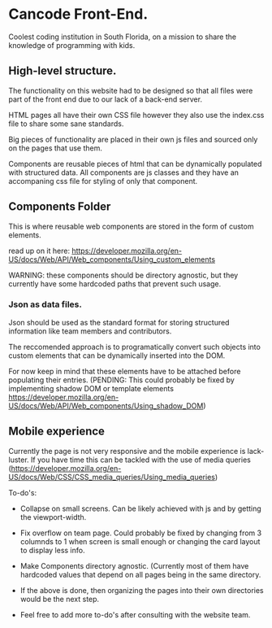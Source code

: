 # Cancode Front-End.

Coolest coding institution in South Florida, on a mission to share the knowledge of programming with kids.


## High-level structure.

The functionality on this website had to be designed so that all files were part of the front end due to our lack of a back-end server.

HTML pages all have their own CSS file however they also use the index.css file to share some sane standards.

Big pieces of functionality are placed in their own js files and sourced only on the pages that use them.

Components are reusable pieces of html that can be dynamically populated with structured data. All components are js classes and they have an accompaning css file for styling of only that component.


## Components Folder

This is where reusable web components are stored in the form of custom elements.

read up on it here: https://developer.mozilla.org/en-US/docs/Web/API/Web_components/Using_custom_elements

WARNING: these components should be directory agnostic, but they currently have some hardcoded paths that prevent such usage.


### Json as data files.

Json should be used as the standard format for storing structured information like team members and contributors.

The reccomended approach is to programatically convert such objects into custom elements that can be dynamically inserted into the DOM.

For now keep in mind that these elements have to be attached before populating their entries. (PENDING: This could probably be fixed by implementing shadow DOM or template elements https://developer.mozilla.org/en-US/docs/Web/API/Web_components/Using_shadow_DOM)


## Mobile experience

Currently the page is not very responsive and the mobile experience is lack-luster. If you have time this can be tackled with the use of media queries (https://developer.mozilla.org/en-US/docs/Web/CSS/CSS_media_queries/Using_media_queries)

To-do's:

- Collapse on small screens.
Can be likely achieved with js and by getting the viewport-width.

- Fix overflow on team page.
Could probably be fixed by changing from 3 columnds to 1 when screen is small enough or changing the card layout to display less info.

- Make Components directory agnostic. (Currently most of them have hardcoded values that depend on all pages being in the same directory.

- If the above is done, then organizing the pages into their own directories would be the next step.

- Feel free to add more to-do's after consulting with the website team.

